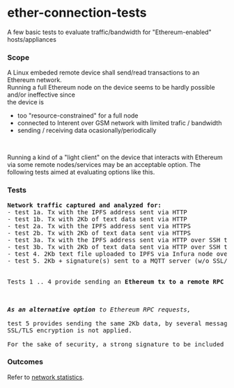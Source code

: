 # ether-connection-tests
A few basic tests to evaluate traffic/bandwidth for "Ethereum-enabled" hosts/appliances

### Scope
A Linux embeded remote device shall send/read transactions to an Ethereum network.<br />
Running a full Ethereum node on the device seems to be hardly possible and/or ineffective since<br />
the device is
 - too "resource-constrained" for a full node 
 - connected to Interent over GSM network with limited trafic / bandwidth
 - sending / receiving data ocasionally/periodically
<br />

Running a kind of a "light client" on the device that interacts with Ethereum via some remote nodes/services may be an acceptable option. 
The following tests aimed at evaluating options like this. 

### Tests
<pre>
<b>Network traffic captured and analyzed for:</b>
- test 1a. Tx with the IPFS address sent via HTTP  
- test 1b. Tx with 2Kb of text data sent via HTTP  
- test 2a. Tx with the IPFS address sent via HTTPS  
- test 2b. Tx with 2Kb of text data sent via HTTPS  
- test 3a. Tx with the IPFS address sent via HTTP over SSH tunnel  
- test 3b. Tx with 2Kb of text data sent via HTTP over SSH tunnel  
- test 4. 2Kb text file uploaded to IPFS via Infura node over HTTPS
- test 5. 2Kb + signature(s) sent to a MQTT server (w/o SSL/TLS encryption)
<br />
Tests 1 .. 4 provide sending an <b>Ethereum tx to a remote RPC</b> server (node).<br />
<br />
<b><i>As an alternative option</b> to Ethereum RPC requests,</i><br />
test 5 provides sending the same 2Kb data, by several messages, to a <b>remote MQTT server</b>.
SSL/TLS encryption is not applied.<br />
For the sake of security, a strong signature to be included in every MQTT message. 
</pre>

### Outcomes
Refer to <a href="tcpdump/network_statistics.md">network statistics</a>. 

